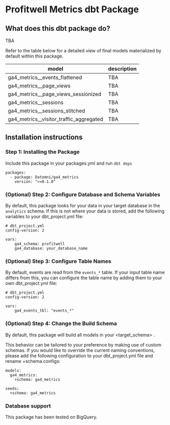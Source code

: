 # Profitwell Metrics dbt Package
## What does this dbt package do?
TBA

Refer to the table below for a detailed view of final models materialized by default within this package.

|   model    | description |
|------------|-------------|
|ga4_metrics__events_flattened|TBA|
|ga4_metrics__page_views|TBA|
|ga4_metrics__page_views_sessionized|TBA|
|ga4_metrics__sessions|TBA|
|ga4_metrics__sessions_stitched|TBA|
|ga4_metrics__visitor_traffic_aggregated|TBA|


## Installation instructions
### Step 1: Installing the Package
Include this package in your packages.yml and run `dbt deps`
```
packages:
  - package: Datomni/ga4_metrics
    version: ">=0.1.0"
```

### (Optional) Step 2: Configure Database and Schema Variables
By default, this package looks for your data in your target database in the `analytics` schema. If this is not where your data is stored, add the following variables to your dbt_project.yml file:
```
# dbt_project.yml
config-version: 2

vars:
    ga4_schema: profitwell
    ga4_database: your_database_name
```

### (Optional) Step 3: Configure Table Names
By default, events are read from the `events_*` table. If your input table name differs from this, you can configure the table name by adding them to your own dbt_project.yml file:
```
# dbt_project.yml
config-version: 2

vars:
    ga4_events_tbl: "events_*"
```

### (Optional) Step 4: Change the Build Schema
By default, this package will build all models in your <target_schema> .

This behavior can be tailored to your preference by making use of custom schemas. If you would like to override the current naming conventions, please add the following configuration to your dbt_project.yml file and rename +schema configs:
```
models:  
  ga4_metrics:
    +schema: ga4_metrics

seeds:
  +schema: ga4_metrics
```

### Database support
This package has been tested on BigQuery.
